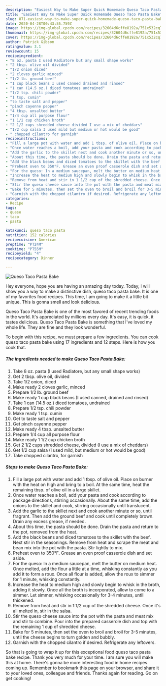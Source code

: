 ```yaml
---
description: "Easiest Way to Make Super Quick Homemade Queso Taco Pasta Bake"
title: "Easiest Way to Make Super Quick Homemade Queso Taco Pasta Bake"
slug: 871-easiest-way-to-make-super-quick-homemade-queso-taco-pasta-bake
date: 2020-04-28T00:43:55.759Z
image: https://img-global.cpcdn.com/recipes/32604d6cffe8192a/751x532cq70/queso-taco-pasta-bake-recipe-main-photo.jpg
thumbnail: https://img-global.cpcdn.com/recipes/32604d6cffe8192a/751x532cq70/queso-taco-pasta-bake-recipe-main-photo.jpg
cover: https://img-global.cpcdn.com/recipes/32604d6cffe8192a/751x532cq70/queso-taco-pasta-bake-recipe-main-photo.jpg
author: Patrick Gibson
ratingvalue: 3.1
reviewcount: 15
recipeingredient:
- "8 oz. pasta I used Radiatore but any small shape works"
- "2 tbsp. olive oil divided"
- "1/2 onion diced"
- "2 cloves garlic minced"
- "1/2 lb. ground beef"
- "1 cup black beans I used canned drained and rinsed"
- "1 can (14.5 oz.) diced tomatoes undrained"
- "1/2 tsp. chili powder"
- "1 tsp. cumin"
- "to taste salt and pepper"
- "pinch cayenne pepper"
- "4 tbsp. unsalted butter"
- "1/4 cup all purpose flour"
- "1 1/2 cup chicken broth"
- "2 1/2 cups shredded cheese divided I use a mix of cheddars"
- "1/2 cup salsa I used mild but medium or hot would be good"
- " chopped cilantro for garnish"
recipeinstructions:
- "Fill a large pot with water and add 1 tbsp. of olive oil. Place on burner with the heat on high and bring to a boil. At the same time, heat the remaining tbsp. of olive oil in a large skillet."
- "Once water reaches a boil, add your pasta and cook according to package directions, stirring occasionally. About the same time, add the onions to the skillet and cook, stirring occasionally until translucent."
- "Add the garlic to the skillet next and cook another minute or so, until fragrant. Then add the ground beef and cook until completely brown. Drain any excess grease, if needed."
- "About this time, the pasta should be done. Drain the pasta and return to the pot, removed from the heat."
- "Add the black beans and diced tomatoes to the skillet with the beef. Next stir in the seasonings. Remove from heat and scrape the meat and bean mix into the pot with the pasta. Stir lightly to mix."
- "Preheat oven to 350°F. Grease an oven proof casserole dish and set aside."
- "For the queso: In a medium saucepan, melt the butter on medium heat. Once melted, add the flour a little at a time, whisking constantly as you add it to form a roux. Once all flour is added, allow the roux to simmer for 1 minute, whisking constantly."
- "Increase the heat to medium high and slowly begin to whisk in the broth, adding it slowly. Once all the broth is incorporated, allow to come to a simmer. Let simmer, whisking occasionally for 3-4 minutes, until thickened."
- "Remove from heat and stir in 1 1/2 cup of the shredded cheese. Once it&#39;s all melted in, stir in the salsa."
- "Stir the queso cheese sauce into the pot with the pasta and meat mix and stir to combine. Pour into the prepared casserole dish and top with the remaining 1 cup of shredded cheese."
- "Bake for 5 minutes, then set the oven to broil and broil for 3-5 minutes, until the cheese begins to turn golden and bubbly."
- "Garnish with the chopped cilantro if desired. Refrigerate any leftovers."
categories:
- Recipe
tags:
- queso
- taco
- pasta

katakunci: queso taco pasta 
nutrition: 152 calories
recipecuisine: American
preptime: "PT24M"
cooktime: "PT55M"
recipeyield: "4"
recipecategory: Dinner

---
```



![Queso Taco Pasta Bake](https://img-global.cpcdn.com/recipes/32604d6cffe8192a/751x532cq70/queso-taco-pasta-bake-recipe-main-photo.jpg)

Hey everyone, hope you are having an amazing day today. Today, I will show you a way to make a distinctive dish, queso taco pasta bake. It is one of my favorites food recipes. This time, I am going to make it a little bit unique. This is gonna smell and look delicious.

Queso Taco Pasta Bake is one of the most favored of recent trending foods in the world. It's appreciated by millions every day. It's easy, it is quick, it tastes delicious. Queso Taco Pasta Bake is something that I've loved my whole life. They are fine and they look wonderful.




To begin with this recipe, we must prepare a few ingredients. You can cook queso taco pasta bake using 17 ingredients and 12 steps. Here is how you cook that.

<!--inarticleads1-->

##### The ingredients needed to make Queso Taco Pasta Bake:

1. Take 8 oz. pasta (I used Radiatore, but any small shape works)
1. Get 2 tbsp. olive oil, divided
1. Take 1/2 onion, diced
1. Make ready 2 cloves garlic, minced
1. Prepare 1/2 lb. ground beef
1. Make ready 1 cup black beans (I used canned, drained and rinsed)
1. Take 1 can (14.5 oz.) diced tomatoes, undrained
1. Prepare 1/2 tsp. chili powder
1. Make ready 1 tsp. cumin
1. Get to taste salt and pepper
1. Get pinch cayenne pepper
1. Make ready 4 tbsp. unsalted butter
1. Prepare 1/4 cup all purpose flour
1. Make ready 1 1/2 cup chicken broth
1. Get 2 1/2 cups shredded cheese, divided (I use a mix of cheddars)
1. Get 1/2 cup salsa (I used mild, but medium or hot would be good)
1. Take  chopped cilantro, for garnish




<!--inarticleads2-->

##### Steps to make Queso Taco Pasta Bake:

1. Fill a large pot with water and add 1 tbsp. of olive oil. Place on burner with the heat on high and bring to a boil. At the same time, heat the remaining tbsp. of olive oil in a large skillet.
1. Once water reaches a boil, add your pasta and cook according to package directions, stirring occasionally. About the same time, add the onions to the skillet and cook, stirring occasionally until translucent.
1. Add the garlic to the skillet next and cook another minute or so, until fragrant. Then add the ground beef and cook until completely brown. Drain any excess grease, if needed.
1. About this time, the pasta should be done. Drain the pasta and return to the pot, removed from the heat.
1. Add the black beans and diced tomatoes to the skillet with the beef. Next stir in the seasonings. Remove from heat and scrape the meat and bean mix into the pot with the pasta. Stir lightly to mix.
1. Preheat oven to 350°F. Grease an oven proof casserole dish and set aside.
1. For the queso: In a medium saucepan, melt the butter on medium heat. Once melted, add the flour a little at a time, whisking constantly as you add it to form a roux. Once all flour is added, allow the roux to simmer for 1 minute, whisking constantly.
1. Increase the heat to medium high and slowly begin to whisk in the broth, adding it slowly. Once all the broth is incorporated, allow to come to a simmer. Let simmer, whisking occasionally for 3-4 minutes, until thickened.
1. Remove from heat and stir in 1 1/2 cup of the shredded cheese. Once it&#39;s all melted in, stir in the salsa.
1. Stir the queso cheese sauce into the pot with the pasta and meat mix and stir to combine. Pour into the prepared casserole dish and top with the remaining 1 cup of shredded cheese.
1. Bake for 5 minutes, then set the oven to broil and broil for 3-5 minutes, until the cheese begins to turn golden and bubbly.
1. Garnish with the chopped cilantro if desired. Refrigerate any leftovers.




So that is going to wrap it up for this exceptional food queso taco pasta bake recipe. Thank you very much for your time. I am sure you will make this at home. There's gonna be more interesting food in home recipes coming up. Remember to bookmark this page on your browser, and share it to your loved ones, colleague and friends. Thanks again for reading. Go on get cooking!
